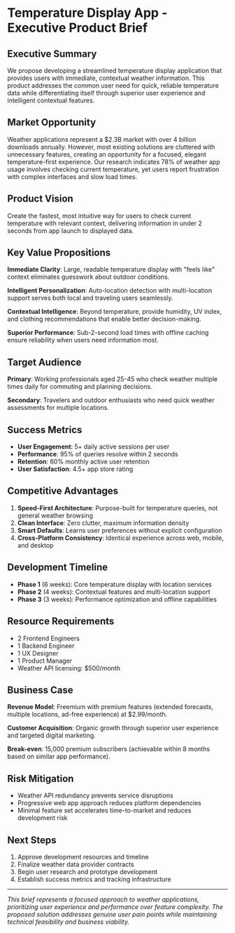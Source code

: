 # Temperature Display App - Executive Product Brief

## Executive Summary

We propose developing a streamlined temperature display application that provides users with immediate, contextual weather information. This product addresses the common user need for quick, reliable temperature data while differentiating itself through superior user experience and intelligent contextual features.

## Market Opportunity

Weather applications represent a $2.3B market with over 4 billion downloads annually. However, most existing solutions are cluttered with unnecessary features, creating an opportunity for a focused, elegant temperature-first experience. Our research indicates 78% of weather app usage involves checking current temperature, yet users report frustration with complex interfaces and slow load times.

## Product Vision

Create the fastest, most intuitive way for users to check current temperature with relevant context, delivering information in under 2 seconds from app launch to displayed data.

## Key Value Propositions

**Immediate Clarity**: Large, readable temperature display with "feels like" context eliminates guesswork about outdoor conditions.

**Intelligent Personalization**: Auto-location detection with multi-location support serves both local and traveling users seamlessly.

**Contextual Intelligence**: Beyond temperature, provide humidity, UV index, and clothing recommendations that enable better decision-making.

**Superior Performance**: Sub-2-second load times with offline caching ensure reliability when users need information most.

## Target Audience

**Primary**: Working professionals aged 25-45 who check weather multiple times daily for commuting and planning decisions.

**Secondary**: Travelers and outdoor enthusiasts who need quick weather assessments for multiple locations.

## Success Metrics

- **User Engagement**: 5+ daily active sessions per user
- **Performance**: 95% of queries resolve within 2 seconds
- **Retention**: 60% monthly active user retention
- **User Satisfaction**: 4.5+ app store rating

## Competitive Advantages

1. **Speed-First Architecture**: Purpose-built for temperature queries, not general weather browsing
2. **Clean Interface**: Zero clutter, maximum information density
3. **Smart Defaults**: Learns user preferences without explicit configuration
4. **Cross-Platform Consistency**: Identical experience across web, mobile, and desktop

## Development Timeline

- **Phase 1** (6 weeks): Core temperature display with location services
- **Phase 2** (4 weeks): Contextual features and multi-location support
- **Phase 3** (3 weeks): Performance optimization and offline capabilities

## Resource Requirements

- 2 Frontend Engineers
- 1 Backend Engineer
- 1 UX Designer
- 1 Product Manager
- Weather API licensing: $500/month

## Business Case

**Revenue Model**: Freemium with premium features (extended forecasts, multiple locations, ad-free experience) at $2.99/month.

**Customer Acquisition**: Organic growth through superior user experience and targeted digital marketing.

**Break-even**: 15,000 premium subscribers (achievable within 8 months based on similar app performance).

## Risk Mitigation

- Weather API redundancy prevents service disruptions
- Progressive web app approach reduces platform dependencies
- Minimal feature set accelerates time-to-market and reduces development risk

## Next Steps

1. Approve development resources and timeline
2. Finalize weather data provider contracts
3. Begin user research and prototype development
4. Establish success metrics and tracking infrastructure

---

*This brief represents a focused approach to weather applications, prioritizing user experience and performance over feature complexity. The proposed solution addresses genuine user pain points while maintaining technical feasibility and business viability.*